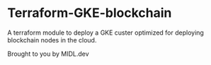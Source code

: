 # Terraform-GKE-blockchain

A terraform module to deploy a GKE custer optimized for deploying blockchain nodes in the cloud.

Brought to you by MIDL.dev
